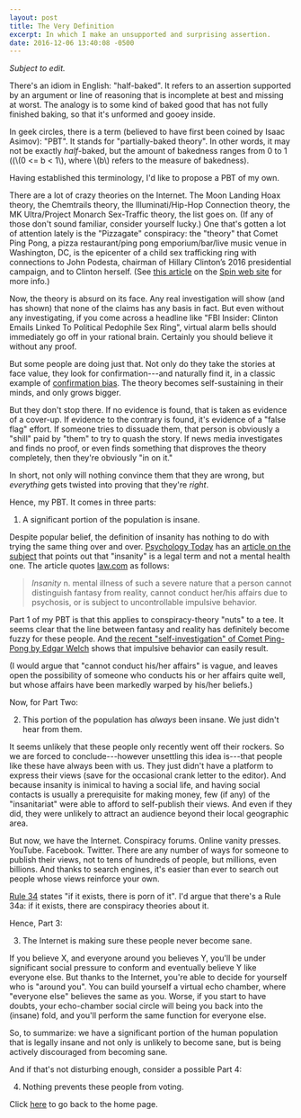 ```yaml
---
layout: post
title: The Very Definition
excerpt: In which I make an unsupported and surprising assertion.
date: 2016-12-06 13:40:08 -0500
---
```

*Subject to edit.*

There's an idiom in English: "half-baked".  It refers to an assertion
supported by an argument or line of reasoning that is incomplete at
best and missing at worst.  The analogy is to some kind of baked good
that has not fully finished baking, so that it's unformed and gooey
inside.

In geek circles, there is a term (believed to have first been coined
by Isaac Asimov): "PBT".  It stands for "partially-baked theory".  In
other words, it may not be exactly *half*-baked, but the amount of
bakedness ranges from 0 to 1 ((\\(0 <= b < 1\\), where \\(b\\) refers
to the measure of bakedness).

Having established this terminology, I'd like to propose a PBT of my
own.

There are a lot of crazy theories on the Internet.  The Moon Landing
Hoax theory, the Chemtrails theory, the Illuminati/Hip-Hop Connection
theory, the MK Ultra/Project Monarch Sex-Traffic theory, the list goes
on.  (If any of those don't sound familiar, consider yourself lucky.)
One that's gotten a lot of attention lately is the "Pizzagate"
conspiracy: the "theory" that Comet Ping Pong, a pizza restaurant/ping
pong emporium/bar/live music venue in Washington, DC, is the epicenter
of a child sex trafficking ring with connections to John Podesta,
chairman of Hillary Clinton’s 2016 presidential campaign, and to
Clinton herself.  (See [this
article](http://www.spin.com/2016/12/what-is-pizzagate-the-insane-child-sex-conspiracy-theory-that-led-a-man-to-fire-a-rifle-in-a-restaurant-explanied/)
on the [Spin web site](http://www.spin.com/) for more info.)

Now, the theory is absurd on its face.  Any real investigation will
show (and has shown) that none of the claims has any basis in fact.
But even without any investigating, if you come across a headline
like "FBI Insider: Clinton Emails Linked To Political Pedophile Sex
Ring", virtual alarm bells should immediately go off in your rational
brain.  Certainly you should believe it without any proof.

But some people are doing just that.  Not only do they take the
stories at face value, they look for confirmation---and naturally find
it, in a classic example of [confirmation
bias](https://en.wikipedia.org/wiki/Confirmation_bias).  The theory
becomes self-sustaining in their minds, and only grows bigger.

But they don't stop there.  If no evidence is found, that is taken as
evidence of a cover-up.  If evidence to the contrary is found, it's
evidence of a "false flag" effort.  If someone tries to dissuade them,
that person is obviously a "shill" paid by "them" to try to quash the
story.  If news media investigates and finds no proof, or even finds
something that disproves the theory completely, then they're obviously
"in on it."

In short, not only will nothing convince them that they are wrong, but
*everything* gets twisted into proving that they're *right*.

Hence, my PBT.  It comes in three parts:

1) A significant portion of the population is insane.

Despite popular belief, the definition of insanity has nothing to do
with trying the same thing over and over.  [Psychology
Today](https://www.psychologytoday.com/) has an [article on the
subject](https://www.psychologytoday.com/blog/in-therapy/200907/the-definition-insanity-is) that
points out that "insanity" is a legal term and not a
mental health one.  The article quotes [law.com](http://www.law.com/)
as follows:

> *Insanity* n. mental illness of such a severe nature that a person
>  cannot distinguish fantasy from reality, cannot conduct her/his
>  affairs due to psychosis, or is subject to uncontrollable impulsive
>  behavior.

Part 1 of my PBT is that this applies to conspiracy-theory "nuts" to a
tee.  It seems clear that the line between fantasy and reality has
definitely become fuzzy for these people.  And [the recent 
"self-investigation" of Comet Ping-Pong by Edgar
Welch](https://www.washingtonpost.com/news/local/wp/2016/12/04/d-c-police-respond-to-report-of-a-man-with-a-gun-at-comet-ping-pong-restaurant/?utm_term=.e03275620245)
shows that impulsive behavior can easily result.

(I would argue that "cannot conduct his/her affairs" is vague, and
leaves open the possibility of someone who conducts his or her affairs
quite well, but whose affairs have been markedly warped by his/her
beliefs.)

Now, for Part Two:

2) This portion of the population has *always* been insane.  We just
didn't hear from them.

It seems unlikely that these people only recently went off their
rockers.  So we are forced to conclude---however unsettling this idea
is---that people like these have always been with us.  They just
didn't have a platform to express their views (save for the occasional
crank letter to the editor).  And because insanity is inimical to
having a social life, and having social contacts is usually a
prerequisite for making money, few (if any) of the "insanitariat" were
able to afford to self-publish their views.  And even if they did,
they were unlikely to attract an audience beyond their local
geographic area.

But now, we have the Internet.  Conspiracy forums.  Online vanity
presses.  YouTube.  Facebook.  Twitter.  There are any number of ways
for someone to publish their views, not to tens of hundreds of people,
but millions, even billions.  And thanks to search engines, it's
easier than ever to search out people whose views reinforce your own.

[Rule 34](https://www.urbandictionary.com/define.php?term=Rule%2034)
states "if it exists, there is porn of it".  I'd argue that there's a
Rule 34a: if it exists, there are conspiracy theories about it.

Hence, Part 3:

3) The Internet is making sure these people never become sane.

If you believe X, and everyone around you believes Y, you'll be under
significant social pressure to conform and eventually believe Y like
everyone else.  But thanks to the Internet, you're able to decide for
yourself who is "around you".  You can build yourself a virtual echo
chamber, where "everyone else" believes the same as you.  Worse, if
you start to have doubts, your echo-chamber social circle will being
you back into the (insane) fold, and you'll perform the same function
for everyone else.

So, to summarize: we have a significant portion of the human
population that is legally insane and not only is unlikely to become
sane, but is being actively discouraged from becoming sane.

And if that's not disturbing enough, consider a possible Part 4:

4) Nothing prevents these people from voting.


Click [here](https://goltz20707.mmert.org/) to go back to the home page.

